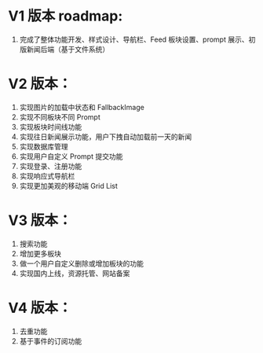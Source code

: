 # V1 版本 roadmap:

1. 完成了整体功能开发、样式设计、导航栏、Feed 板块设置、prompt 展示、初版新闻后端（基于文件系统）

# V2 版本：

1. 实现图片的加载中状态和 FallbackImage
2. 实现不同板块不同 Prompt
3. 实现板块时间线功能
4. 实现往日新闻展示功能，用户下拽自动加载前一天的新闻
5. 实现数据库管理
6. 实现用户自定义 Prompt 提交功能
7. 实现登录、注册功能
8. 实现响应式导航栏
9. 实现更加美观的移动端 Grid List

# V3 版本：

1. 搜索功能
2. 增加更多板块
3. 做一个用户自定义删除或增加板块的功能
4. 实现国内上线，资源托管、网站备案

# V4 版本：

1. 去重功能
2. 基于事件的订阅功能
